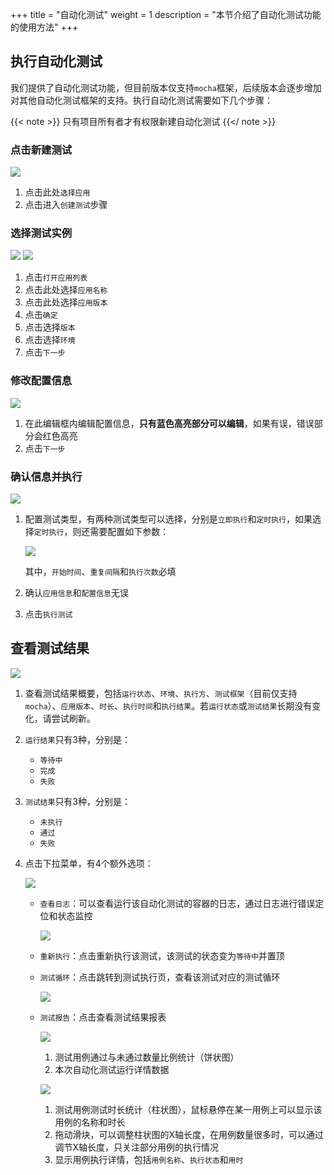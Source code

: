 +++
title = "自动化测试"
weight = 1
description = "本节介绍了自动化测试功能的使用方法"
+++

## 执行自动化测试

我们提供了自动化测试功能，但目前版本仅支持`mocha`框架，后续版本会逐步增加对其他自动化测试框架的支持。执行自动化测试需要如下几个步骤：

{{< note >}}
只有项目所有者才有权限新建自动化测试
{{</ note >}}

### 点击新建测试

![](/img/docs/user-guide/test-management/test-automation/create-automation-test-1.png)

1. 点击此处`选择应用`
1. 点击进入`创建测试`步骤

### 选择测试实例

![](/img/docs/user-guide/test-management/test-automation/create-automation-test-2.png)
![](/img/docs/user-guide/test-management/test-automation/create-automation-test-3.png)

1. 点击`打开应用列表`
1. 点击此处选择`应用名称`
1. 点击此处选择`应用版本`
1. 点击`确定`
1. 点击选择`版本`
1. 点击选择`环境`
1. 点击`下一步`

### 修改配置信息

![](/img/docs/user-guide/test-management/test-automation/create-automation-test-4.png)

1. 在此编辑框内编辑配置信息，**只有蓝色高亮部分可以编辑**，如果有误，错误部分会红色高亮
1. 点击`下一步`

### 确认信息并执行

![](/img/docs/user-guide/test-management/test-automation/create-automation-test-5.png)

1. 配置测试类型，有两种测试类型可以选择，分别是`立即执行`和`定时执行`，如果选择`定时执行`，则还需要配置如下参数：

    ![](/img/docs/user-guide/test-management/test-automation/create-automation-test-6.png)

    其中，`开始时间`、`重复间隔`和`执行次数`必填

1. 确认`应用信息`和`配置信息`无误
1. 点击`执行测试`

## 查看测试结果

![](/img/docs/user-guide/test-management/test-automation/automation-test-result-1.png)

1. 查看测试结果概要，包括`运行状态`、`环境`、`执行方`、`测试框架`（目前仅支持`mocha`）、`应用版本`、`时长`、`执行时间`和`执行结果`。若`运行状态`或`测试结果`长期没有变化，请尝试刷新。

1. `运行结果`只有3种，分别是：

    * `等待中`
    * `完成`
    * `失败`

1. `测试结果`只有3种，分别是：

    * `未执行`
    * `通过`
    * `失败`

1. 点击下拉菜单，有4个额外选项：

    ![](/img/docs/user-guide/test-management/test-automation/automation-test-result-2.png)

    * `查看日志`：可以查看运行该自动化测试的容器的日志，通过日志进行错误定位和状态监控

        ![](/img/docs/user-guide/test-management/test-automation/automation-test-result-3.png)

    * `重新执行`：点击重新执行该测试，该测试的状态变为`等待中`并置顶

    * `测试循环`：点击跳转到测试执行页，查看该测试对应的测试循环

        ![](/img/docs/user-guide/test-management/test-automation/automation-test-result-4.png)

    * `测试报告`：点击查看测试结果报表

        ![](/img/docs/user-guide/test-management/test-automation/automation-test-result-5.png)

        1. 测试用例通过与未通过数量比例统计（饼状图）
        1. 本次自动化测试运行详情数据

        ![](/img/docs/user-guide/test-management/test-automation/automation-test-result-6.png)

        1. 测试用例测试时长统计（柱状图），鼠标悬停在某一用例上可以显示该用例的名称和时长
        1. 拖动滑块，可以调整柱状图的X轴长度，在用例数量很多时，可以通过调节X轴长度，只关注部分用例的执行情况
        1. 显示用例执行详情，包括`用例名称`、`执行状态`和`用时`